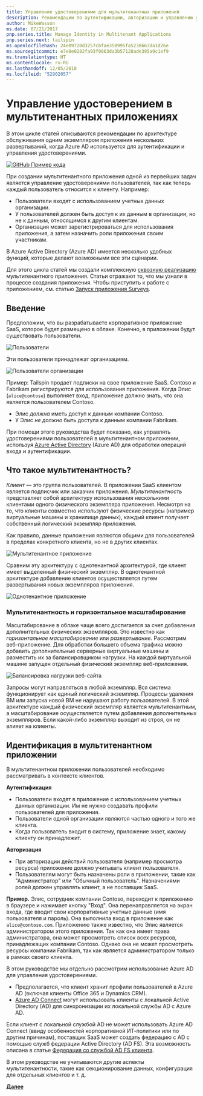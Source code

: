 ```yaml
---
title: Управление удостоверениями для мультитенантных приложений
description: Рекомендации по аутентификации, авторизации и управлению удостоверениями в мультитенантных приложениях.
author: MikeWasson
ms.date: 07/21/2017
pnp.series.title: Manage Identity in Multitenant Applications
pnp.series.next: tailspin
ms.openlocfilehash: 24e09720d3257cbfae350995fa5238663da1d26e
ms.sourcegitcommit: e7e0e0282fa93f0063da3b57128ade395a9c1ef9
ms.translationtype: HT
ms.contentlocale: ru-RU
ms.lasthandoff: 12/05/2018
ms.locfileid: "52902057"
---
```

# <a name="manage-identity-in-multitenant-applications"></a>Управление удостоверением в мультитенантных приложениях

В этом цикле статей описываются рекомендации по архитектуре обслуживания одним экземпляром приложения нескольких развертываний, когда Azure AD используется для аутентификации и управления удостоверениями.

[![GitHub](../_images/github.png) Пример кода][sample application]

При создании мультитенантного приложения одной из первейших задач является управление удостоверениями пользователей, так как теперь каждый пользователь относится к клиенту. Например: 

* Пользователи входят с использованием учетных данных организации.
* У пользователей должен быть доступ к их данным в организации, но не к данным, относящимся к другим клиентам.
* Организация может зарегистрироваться для использования приложения, а затем назначить роли приложения своим участникам.

В Azure Active Directory (Azure AD) имеется несколько удобных функций, которые делают возможными все эти сценарии.

Для этого цикла статей мы создали комплексную [сквозную реализацию][sample application] мультитенантного приложения. Статьи отражают то, что мы узнали в процессе создания приложения. Чтобы приступить к работе с приложением, см. статью [Запуск приложения Surveys][running-the-app].

## <a name="introduction"></a>Введение

Предположим, что вы разрабатываете корпоративное приложение SaaS, которое будет размещено в облаке. Конечно, в приложении будут существовать пользователи.

![Пользователи](./images/users.png)

Эти пользователи принадлежат организациям.

![Пользователи организации](./images/org-users.png)

Пример: Tailspin продает подписки на свое приложение SaaS. Contoso и Fabrikam регистрируются для использования приложения. Когда Элис (`alice@contoso`) выполняет вход, приложение должно знать, что она является пользователем Contoso.

* Элис *должна* иметь доступ к данным компании Contoso.
* У Элис *не должно* быть доступа к данным компании Fabrikam.

При помощи этого руководства будет показано, как управлять удостоверениями пользователей в мультитенантном приложении, используя [Azure Active Directory][AzureAD] (Azure AD) для обработки операций входа и аутентификации.

## <a name="what-is-multitenancy"></a>Что такое мультитенантность?
*Клиент* — это группа пользователей. В приложении SaaS клиентом является подписчик или заказчик приложения. *Мультитенантность* представляет собой архитектуру использования несколькими клиентами одного физического экземпляра приложения. Несмотря на то, что клиенты совместно используют физические ресурсы (например виртуальные машины и хранилище данных), каждый клиент получает собственный логический экземпляр приложения.

Как правило, данные приложения являются общими для пользователей в пределах конкретного клиента, но не в других клиентах.

![Мультитенантное приложение](./images/multitenant.png)

Сравним эту архитектуру с однотенантной архитектурой, где клиент имеет выделенный физический экземпляр. В однотенантной архитектуре добавление клиентов осуществляется путем развертывания новых экземпляров приложения.

![Однотенантное приложение](./images/single-tenant.png)

### <a name="multitenancy-and-horizontal-scaling"></a>Мультитенантность и горизонтальное масштабирование
Масштабирование в облаке чаще всего достигается за счет добавления дополнительных физических экземпляров. Это известно как *горизонтальное масштабирование* или *развертывание*. Рассмотрим веб-приложение. Для обработки большего объема трафика можно добавить дополнительные серверные виртуальные машины и разместить их за балансировщиком нагрузки. На каждой виртуальной машине запущен отдельный физический экземпляр веб-приложения.

![Балансировка нагрузки веб-сайта](./images/load-balancing.png)

Запросы могут направляться в любой экземпляр. Вся система функционирует как единый логический экземпляр. Процессы удаления ВМ или запуска новой ВМ не нарушают работу пользователей. В этой архитектуре каждый физический экземпляр является мультитенантным, а масштабирование осуществляется путем добавления дополнительных экземпляров. Если какой-либо экземпляр выходит из строя, он не влияет на клиенты.

## <a name="identity-in-a-multitenant-app"></a>Идентификация в мультитенантном приложении
В мультитенантном приложении пользователей необходимо рассматривать в контексте клиентов.

**Аутентификация**

* Пользователи входят в приложение с использованием учетных данных организации. Им не нужно создавать профили пользователей для приложения.
* Пользователи одной организации являются частью одного и того же клиента.
* Когда пользователь входит в систему, приложение знает, какому клиенту он принадлежит.

**Авторизация**

* При авторизации действий пользователя (например просмотра ресурса) приложение должно учитывать клиент пользователя.
* Пользователям могут быть назначены роли в приложении, такие как "Администратор" или "Обычный пользователь". Назначениями ролей должен управлять клиент, а не поставщик SaaS.

**Пример.** Элис, сотрудник компании Contoso, переходит к приложению в браузере и нажимает кнопку "Вход". Она перенаправляется на экран входа, где вводит свои корпоративные учетные данные (имя пользователя и пароль). Она выполнила вход в приложение как `alice@contoso.com`. Приложению также известно, что Элис является администратором этого приложения. Так как она имеет права администратора, она может просмотреть список всех ресурсов, принадлежащих компании Contoso. Однако она не может просмотреть ресурсы компании Fabrikam, так как является администратором только в рамках своего клиента.

В этом руководстве мы отдельно рассмотрим использование Azure AD для управления удостоверениями.

* Предполагается, что клиент хранит профили пользователей в Azure AD (включая клиенты Office 365 и Dynamics CRM).
* [Azure AD Connect][ADConnect] могут использовать клиенты с локальной Active Directory (AD) для синхронизации их локальной службы AD с Azure AD.

Если клиент с локальной службой AD не может использовать Azure AD Connect (ввиду особенностей корпоративной ИТ-политики или по другим причинам), поставщик SaaS может создать федерацию с AD с помощью служб федерации Active Directory (AD FS). Эта возможность описана в статье [Федерация со службой AD FS клиента].

В этом руководстве не учитываются другие аспекты мультитенантности, такие как секционирование данных, конфигурация для отдельных клиентов и т. д.

[**Далее**][tailpin]



<!-- Links -->
[ADConnect]: /azure/active-directory/hybrid/whatis-hybrid-identity
[AzureAD]: /azure/active-directory

[Федерация со службой AD FS клиента]: adfs.md
[tailpin]: tailspin.md

[running-the-app]: ./run-the-app.md
[sample application]: https://github.com/mspnp/multitenant-saas-guidance
